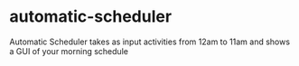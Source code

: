 # automatic-scheduler
Automatic Scheduler takes as input activities from 12am to 11am and shows a GUI of your morning schedule
